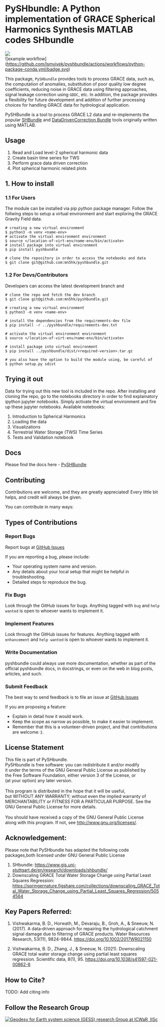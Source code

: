 # PySHbundle: A Python implementation of GRACE Spherical Harmonics Synthesis MATLAB codes SHbundle <br>

![](https://visitor-badge.glitch.me/badge?page_id=mn5hk.mat2py) <br>
![example workflow] <br>
(https://github.com/lsmvivek/pyshbundle/actions/workflows/python-package-conda.yml/badge.svg)

This package, `PySHbundle` provides tools to process GRACE data, such as, the computation of anomalies, substitution of poor quality low degree coefficients, reducing noise in GRACE data using filtering approaches, signal leakage correction using `GDDC`, etc. In addition, the package provides a flexibility for future development and addition of further processing choices for handling GRACE data for hydrological application.

PySHBundle is a tool to process GRACE L2 data and re-implements the popular [SHBundle](https://www.gis.uni-stuttgart.de/en/research/downloads/shbundle/) and [DataDrivenCorrection Bundle](https://www.gis.uni-stuttgart.de/en/research/downloads/datadrivencorrectionbundle/) tools originally written using MATLAB. 


## Usage
1. Read and Load level-2 spherical harmonic data
2. Create basin time series for TWS
3. Perform grace data driven correction
4. Plot spherical harmonic related plots

## 1. How to install <br>
### 1.1 For Users
The module can be installed via pip python package manager. Follow the follwing steps to setup a virtual environment and start exploring the GRACE Gravity Field data.

```shell
# creating a new virtual environment
$ python3 -m venv <name-env>
# activate the virtual environment environment
$ source </location-of-virt-env/name-env/bin/activate>
# install package into virtual environment
$ pip install pyshbundle

# clone the repository in order to access the notebooks and data
$ git clone git@github.com:mn5hk/pyshbundle.git
```

### 1.2 For Devs/Contributors
Developers can access the latest development branch and 
```shell
# clone the repo and fetch the dev branch
$ git clone git@github.com:mn5hk/pyshbundle.git

# creating a new virtual environment
$ python3 -m venv <name-env>

# install the dependencies from the requirements-dev file
$ pip install -r ../pyshbundle/requirements-dev.txt

# activate the virtual environment environment
$ source </location-of-virt-env/name-env/bin/activate>

# install package into virtual environment
$ pip install ../pyshbundle/dist/<required-version>.tar.gz

# you also have the option to build the module using, be careful of 
$ python setup.py sdist
```

## Trying it out

Data for trying out this new tool is included in the repo. After installing and cloning the repo, go to the notebooks directory in order to find explainatory ipython jupyter notebooks. Simply activate the virtual environment and fire up these jupyter notebooks. Available notebooks:

1. Introduction to Spherical Harmonics
2. Loading the data
3. Visualizations
4. Terrestrial Water Storage (TWS) Time Series
5. Tests and Validation notebook


## Docs

Please find the docs here - [PySHBundle](https://mn5hk.github.io/pyshbundle/)


## Contributing

Contributions are welcome, and they are greatly appreciated! Every
little bit helps, and credit will always be given.

You can contribute in many ways:

## Types of Contributions

### Report Bugs

Report bugs at [GitHub Issues](https://github.com/mn5hk/pyshbundle/issues)


If you are reporting a bug, please include:

-   Your operating system name and version.
-   Any details about your local setup that might be helpful in troubleshooting.
-   Detailed steps to reproduce the bug.

### Fix Bugs

Look through the GitHub issues for bugs. Anything tagged with `bug` and
`help wanted` is open to whoever wants to implement it.

### Implement Features

Look through the GitHub issues for features. Anything tagged with
`enhancement` and `help wanted` is open to whoever wants to implement it.

### Write Documentation

pyshbundle could always use more documentation,
whether as part of the official pyshbundle docs,
in docstrings, or even on the web in blog posts, articles, and such.

### Submit Feedback

The best way to send feedback is to file an issue at
[GitHub Issues](https://github.com/mn5hk/pyshbundle/issues)

If you are proposing a feature:

-   Explain in detail how it would work.
-   Keep the scope as narrow as possible, to make it easier to implement.
-   Remember that this is a volunteer-driven project, and that contributions are welcome :).

## License Statement

This file is part of PySHbundle. <br>
    PySHbundle is free software: you can redistribute it and/or modify<br>
    it under the terms of the GNU General Public License as published by<br>
    the Free Software Foundation, either version 3 of the License, or<br>
    (at your option) any later version.<br>
<br>
    This program is distributed in the hope that it will be useful,<br>
    but WITHOUT ANY WARRANTY; without even the implied warranty of<br>
    MERCHANTABILITY or FITNESS FOR A PARTICULAR PURPOSE.  See the<br>
    GNU General Public License for more details.<br>
<br>
    You should have received a copy of the GNU General Public License<br>
    along with this program.  If not, see <http://www.gnu.org/licenses/>.<br>
    

## Acknowledgement:
Please note that PySHbundle has adapted the following code packages,both licensed under GNU General Public License

  1. SHbundle: https://www.gis.uni-stuttgart.de/en/research/downloads/shbundle/ 
  2. Downscaling GRACE Total Water Storage Change using Partial Least Squares Regression: https://springernature.figshare.com/collections/downscaling_GRACE_Total_Water_Storage_Change_using_Partial_Least_Squares_Regression/5054564 


## Key Papers Referred:
 1. Vishwakarma, B. D., Horwath, M., Devaraju, B., Groh, A., & Sneeuw, N. (2017). 
    A data‐driven approach for repairing the hydrological catchment signal damage 
    due to filtering of GRACE products. Water Resources Research, 
    53(11), 9824-9844. https://doi.org/10.1002/2017WR021150 

 2. Vishwakarma, B. D., Zhang, J., & Sneeuw, N. (2021). 
    Downscaling GRACE total water storage change using 
    partial least squares regression. Scientific data, 8(1), 95.
    https://doi.org/10.1038/s41597-021-00862-6 
    

## How to Cite?
TODO: Add citing info



## Follow the Research Group

<a href="https://ultra-pluto-7f6d1.netlify.app" rel="Geodesy for Earth system science (GESS) research Group at ICWaR, IISc">![Geodesy for Earth system science (GESS) research Group at ICWaR, IISc](../notebooks/imgs/logoGESS.jpg)</a>

